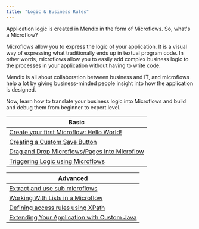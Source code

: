 ```yaml
---
title: "Logic & Business Rules"
---
```


Application logic is created in Mendix in the form of Microflows. So, what's a Microflow?

Microflows allow you to express the logic of your application. It is a visual way of expressing what traditionally ends up in textual program code. In other words, microflows allow you to easily add complex business logic to the processes in your application without having to write code.

Mendix is all about collaboration between business and IT, and microflows help a lot by giving business-minded people insight into how the application is designed.

Now, learn how to translate your business logic into Microflows and build and debug them from beginner to expert level.

| Basic
| ------------------------------------------------------------------------------------------------------------------------------------------------------
| [Create your first Microflow: Hello World!](create-your-first-microflow-hello-world)
| [Creating a Custom Save Button](creating-a-custom-save-button)
| [Drag and Drop Microflows/Pages into Microflow](drag-microflows-and-pages-into-a-microflow)
| [Triggering Logic using Microflows](triggering-logic-using-microflows)

| Advanced
| ------------------------------------------------------------------------------------------------------------------------------------------------------
| [Extract and use sub microflows](extract-and-use-sub-microflows)
| [Working With Lists in a Microflow](working-with-lists-in-a-microflow)
| [Defining access rules using XPath](defining-access-rules-using-xpath)
| [Extending Your Application with Custom Java](extending-your-application-with-custom-java)

